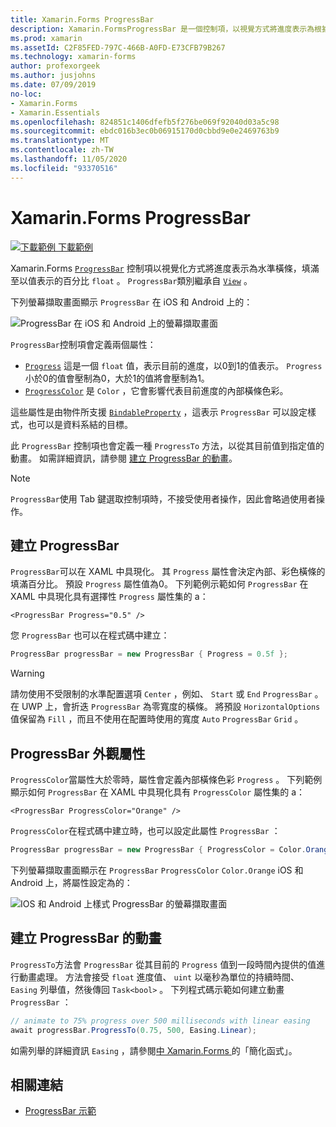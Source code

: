 ```yaml
---
title: Xamarin.Forms ProgressBar
description: Xamarin.FormsProgressBar 是一個控制項，以視覺方式將進度表示為根據 float 屬性填滿的水準橫條。
ms.prod: xamarin
ms.assetId: C2F85FED-797C-466B-A0FD-E73CFB79B267
ms.technology: xamarin-forms
author: profexorgeek
ms.author: jusjohns
ms.date: 07/09/2019
no-loc:
- Xamarin.Forms
- Xamarin.Essentials
ms.openlocfilehash: 824851c1406dfefb5f276be069f92040d03a5c98
ms.sourcegitcommit: ebdc016b3ec0b06915170d0cbbd9e0e2469763b9
ms.translationtype: MT
ms.contentlocale: zh-TW
ms.lasthandoff: 11/05/2020
ms.locfileid: "93370516"
---
```

# <a name="no-locxamarinforms-progressbar"></a>Xamarin.Forms ProgressBar
[![下載範例](~/media/shared/download.png) 下載範例](/samples/xamarin/xamarin-forms-samples/userinterface-progressbardemos/)

Xamarin.Forms [`ProgressBar`](xref:Xamarin.Forms.ProgressBar) 控制項以視覺化方式將進度表示為水準橫條，填滿至以值表示的百分比 `float` 。 `ProgressBar`類別繼承自 [`View`](xref:Xamarin.Forms.View) 。

下列螢幕擷取畫面顯示 `ProgressBar` 在 iOS 和 Android 上的：

![ProgressBar 在 iOS 和 Android 上的螢幕擷取畫面](progressbar-images/progressbars-default.png "IOS 和 Android 上的 ProgressBar")

`ProgressBar`控制項會定義兩個屬性：

* [`Progress`](xref:Xamarin.Forms.ProgressBar.Progress) 這是一個 `float` 值，表示目前的進度，以0到1的值表示。 `Progress` 小於0的值會壓制為0，大於1的值將會壓制為1。
* [`ProgressColor`](xref:Xamarin.Forms.ProgressBar.ProgressColor) 是 `Color` ，它會影響代表目前進度的內部橫條色彩。

這些屬性是由物件所支援 [`BindableProperty`](xref:Xamarin.Forms.BindableProperty) ，這表示 `ProgressBar` 可以設定樣式，也可以是資料系結的目標。

此 `ProgressBar` 控制項也會定義一種 `ProgressTo` 方法，以從其目前值到指定值的動畫。 如需詳細資訊，請參閱 [建立 ProgressBar 的動畫](#animate-a-progressbar)。

> [!NOTE]
> `ProgressBar`使用 Tab 鍵選取控制項時，不接受使用者操作，因此會略過使用者操作。

## <a name="create-a-progressbar"></a>建立 ProgressBar

`ProgressBar`可以在 XAML 中具現化。 其 `Progress` 屬性會決定內部、彩色橫條的填滿百分比。 預設 `Progress` 屬性值為0。 下列範例示範如何 `ProgressBar` 在 XAML 中具現化具有選擇性 `Progress` 屬性集的 a：

```xaml
<ProgressBar Progress="0.5" />
```

您 `ProgressBar` 也可以在程式碼中建立：

```csharp
ProgressBar progressBar = new ProgressBar { Progress = 0.5f };
```

> [!WARNING]
> 請勿使用不受限制的水準配置選項 `Center` ，例如、 `Start` 或 `End` `ProgressBar` 。 在 UWP 上，會折迭 `ProgressBar` 為零寬度的橫條。 將預設 `HorizontalOptions` 值保留為 `Fill` ，而且不使用在配置時使用的寬度 `Auto` `ProgressBar` `Grid` 。

## <a name="progressbar-appearance-properties"></a>ProgressBar 外觀屬性

`ProgressColor`當屬性大於零時，屬性會定義內部橫條色彩 `Progress` 。 下列範例顯示如何 `ProgressBar` 在 XAML 中具現化具有 `ProgressColor` 屬性集的 a：

```xaml
<ProgressBar ProgressColor="Orange" />
```

`ProgressColor`在程式碼中建立時，也可以設定此屬性 `ProgressBar` ：

```csharp
ProgressBar progressBar = new ProgressBar { ProgressColor = Color.Orange };
```

下列螢幕擷取畫面顯示在 `ProgressBar` `ProgressColor` `Color.Orange` iOS 和 Android 上，將屬性設定為的：

![IOS 和 Android 上樣式 ProgressBar 的螢幕擷取畫面](progressbar-images/progressbars-styled.png "IOS 和 Android 上的樣式 ProgressBar")

## <a name="animate-a-progressbar"></a>建立 ProgressBar 的動畫

`ProgressTo`方法會 `ProgressBar` 從其目前的 `Progress` 值到一段時間內提供的值進行動畫處理。 方法會接受 `float` 進度值、 `uint` 以毫秒為單位的持續時間、 `Easing` 列舉值，然後傳回 `Task<bool>` 。 下列程式碼示範如何建立動畫 `ProgressBar` ：

```csharp
// animate to 75% progress over 500 milliseconds with linear easing
await progressBar.ProgressTo(0.75, 500, Easing.Linear);
```

如需列舉的詳細資訊 `Easing` ，請參閱[中 Xamarin.Forms ](~/xamarin-forms/user-interface/animation/easing.md)的「簡化函式」。

## <a name="related-links"></a>相關連結

* [ProgressBar 示範](/samples/xamarin/xamarin-forms-samples/userinterface-progressbardemos/)